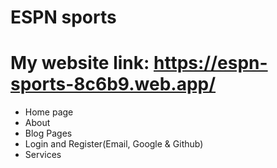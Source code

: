 # ESPN sports
# My website link: https://espn-sports-8c6b9.web.app/


* Home page
* About
* Blog Pages
* Login and Register(Email, Google & Github)
* Services
